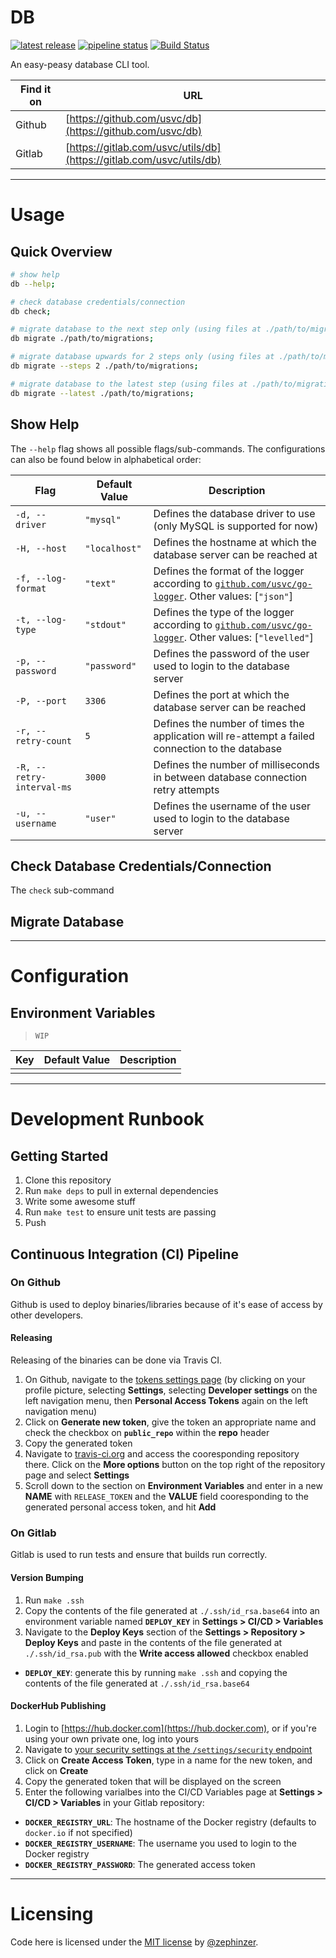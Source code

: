 # DB

[![latest release](https://badge.fury.io/gh/usvc%2Fdb.svg)](https://github.com/usvc/db/releases)
[![pipeline status](https://gitlab.com/usvc/utils/db/badges/master/pipeline.svg)](https://gitlab.com/usvc/utils/db/-/commits/master)
[![Build Status](https://travis-ci.org/usvc/db.svg?branch=master)](https://travis-ci.org/usvc/db)
<!-- // to add when ready
[![Test Coverage](https://api.codeclimate.com/v1/badges/f5311cc9a7bd253f3c4a/test_coverage)](https://codeclimate.com/github/usvc/db/test_coverage)
[![Maintainability](https://api.codeclimate.com/v1/badges/f5311cc9a7bd253f3c4a/maintainability)](https://codeclimate.com/github/usvc/db/maintainability)
-->

An easy-peasy database CLI tool.

| Find it on | URL |
| --- | --- |
| Github | [https://github.com/usvc/db](https://github.com/usvc/db) |
| Gitlab | [https://gitlab.com/usvc/utils/db](https://gitlab.com/usvc/utils/db) |

- - -

# Usage

## Quick Overview

```sh
# show help
db --help;

# check database credentials/connection
db check;

# migrate database to the next step only (using files at ./path/to/migrations)
db migrate ./path/to/migrations;

# migrate database upwards for 2 steps only (using files at ./path/to/migrations)
db migrate --steps 2 ./path/to/migrations;

# migrate database to the latest step (using files at ./path/to/migrations)
db migrate --latest ./path/to/migrations;
```

## Show Help

The `--help` flag shows all possible flags/sub-commands. The configurations can also be found below in alphabetical order:

| Flag | Default Value | Description |
| --- | --- | --- |
| `-d, --driver` | `"mysql"` | Defines the database driver to use (only MySQL is supported for now) |
| `-H, --host` | `"localhost"` | Defines the hostname at which the database server can be reached at |
| `-f, --log-format` | `"text"` | Defines the format of the logger according to [`github.com/usvc/go-logger`](https://github.com/usvc/go-logger). Other values: [`"json"`] |
| `-t, --log-type` | `"stdout"` | Defines the type of the logger according to [`github.com/usvc/go-logger`](github.com/usvc/go-logger). Other values: [`"levelled"`] |
| `-p, --password` | `"password"` | Defines the password of the user used to login to the database server |
| `-P, --port` | `3306` | Defines the port at which the database server can be reached |
| `-r, --retry-count` | `5` | Defines the number of times the application will re-attempt a failed connection to the database |
| `-R, --retry-interval-ms` | `3000` | Defines the number of milliseconds in between database connection retry attempts |
| `-u, --username` | `"user"` | Defines the username of the user used to login to the database server |

## Check Database Credentials/Connection

The `check` sub-command 

## Migrate Database



- - -

# Configuration

## Environment Variables

> `WIP`

| Key | Default Value | Description |
| --- | --- | --- |
| | |

- - -

# Development Runbook

## Getting Started

1. Clone this repository
2. Run `make deps` to pull in external dependencies
3. Write some awesome stuff
4. Run `make test` to ensure unit tests are passing
5. Push

## Continuous Integration (CI) Pipeline

### On Github

Github is used to deploy binaries/libraries because of it's ease of access by other developers.

#### Releasing

Releasing of the binaries can be done via Travis CI.

1. On Github, navigate to the [tokens settings page](https://github.com/settings/tokens) (by clicking on your profile picture, selecting **Settings**, selecting **Developer settings** on the left navigation menu, then **Personal Access Tokens** again on the left navigation menu)
2. Click on **Generate new token**, give the token an appropriate name and check the checkbox on **`public_repo`** within the **repo** header
3. Copy the generated token
4. Navigate to [travis-ci.org](https://travis-ci.org) and access the cooresponding repository there. Click on the **More options** button on the top right of the repository page and select **Settings**
5. Scroll down to the section on **Environment Variables** and enter in a new **NAME** with `RELEASE_TOKEN` and the **VALUE** field cooresponding to the generated personal access token, and hit **Add**

### On Gitlab

Gitlab is used to run tests and ensure that builds run correctly.

#### Version Bumping

1. Run `make .ssh`
2. Copy the contents of the file generated at `./.ssh/id_rsa.base64` into an environment variable named **`DEPLOY_KEY`** in **Settings > CI/CD > Variables**
3. Navigate to the **Deploy Keys** section of the **Settings > Repository > Deploy Keys** and paste in the contents of the file generated at `./.ssh/id_rsa.pub` with the **Write access allowed** checkbox enabled

- **`DEPLOY_KEY`**: generate this by running `make .ssh` and copying the contents of the file generated at `./.ssh/id_rsa.base64`

#### DockerHub Publishing

1. Login to [https://hub.docker.com](https://hub.docker.com), or if you're using your own private one, log into yours
2. Navigate to [your security settings at the `/settings/security` endpoint](https://hub.docker.com/settings/security)
3. Click on **Create Access Token**, type in a name for the new token, and click on **Create**
4. Copy the generated token that will be displayed on the screen
5. Enter the following varialbes into the CI/CD Variables page at **Settings > CI/CD > Variables** in your Gitlab repository:

- **`DOCKER_REGISTRY_URL`**: The hostname of the Docker registry (defaults to `docker.io` if not specified)
- **`DOCKER_REGISTRY_USERNAME`**: The username you used to login to the Docker registry
- **`DOCKER_REGISTRY_PASSWORD`**: The generated access token

- - -

# Licensing

Code here is licensed under the [MIT license](./LICENSE) by [@zephinzer](https://gitlab.com/zephinzer).
